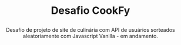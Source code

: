 # <p align='center'>Desafio CookFy</p>

<p align="center">Desafio de projeto de site de culinária com API de usuários sorteados aleatoriamente com Javascript Vanilla - em andamento.</p>

